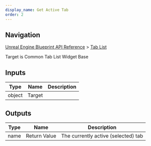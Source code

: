 ```yaml
---
display_name: Get Active Tab
order: 2
---
```

## Navigation

[Unreal Engine Blueprint API Reference](https://dev.epicgames.com/documentation/en-us/unreal-engine/BlueprintAPI) > [Tab List](https://dev.epicgames.com/documentation/en-us/unreal-engine/BlueprintAPI/TabList)

Target is Common Tab List Widget Base

## Inputs

| Type | Name | Description |
| --- | --- | --- |
| object | Target |  |

## Outputs

| Type | Name | Description |
| --- | --- | --- |
| name | Return Value | The currently active (selected) tab |
